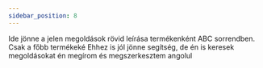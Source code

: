 ```yaml
---
sidebar_position: 8
---
```


Ide jönne a jelen megoldások rövid leírása termékenként ABC sorrendben. Csak a főbb termékeké 
Ehhez is jól jönne segítség, de én is keresek megoldásokat én megírom és megszerkesztem angolul 